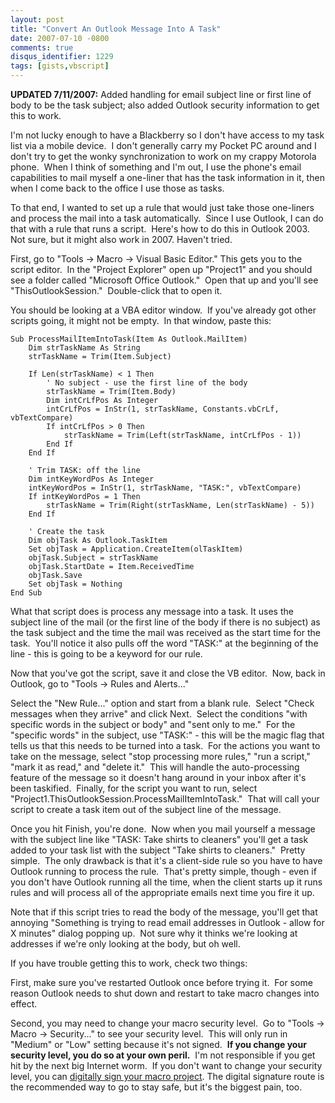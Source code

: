 ```yaml
---
layout: post
title: "Convert An Outlook Message Into A Task"
date: 2007-07-10 -0800
comments: true
disqus_identifier: 1229
tags: [gists,vbscript]
---
```

**UPDATED 7/11/2007:** Added handling for email subject line or first
line of body to be the task subject; also added Outlook security
information to get this to work.

I'm not lucky enough to have a Blackberry so I don't have access to my
task list via a mobile device.  I don't generally carry my Pocket PC
around and I don't try to get the wonky synchronization to work on my
crappy Motorola phone.  When I think of something and I'm out, I use the
phone's email capabilities to mail myself a one-liner that has the task
information in it, then when I come back to the office I use those as
tasks.

To that end, I wanted to set up a rule that would just take those
one-liners and process the mail into a task automatically.  Since I use
Outlook, I can do that with a rule that runs a script.  Here's how to do
this in Outlook 2003.  Not sure, but it might also work in 2007.
Haven't tried.

First, go to "Tools -> Macro -> Visual Basic Editor." This gets you to
the script editor.  In the "Project Explorer" open up "Project1" and you
should see a folder called "Microsoft Office Outlook."  Open that up and
you'll see "ThisOutlookSession."  Double-click that to open it.

You should be looking at a VBA editor window.  If you've already got
other scripts going, it might not be empty.  In that window, paste this:

```vbs
Sub ProcessMailItemIntoTask(Item As Outlook.MailItem)
    Dim strTaskName As String
    strTaskName = Trim(Item.Subject)

    If Len(strTaskName) < 1 Then
        ' No subject - use the first line of the body
        strTaskName = Trim(Item.Body)
        Dim intCrLfPos As Integer
        intCrLfPos = InStr(1, strTaskName, Constants.vbCrLf, vbTextCompare)
        If intCrLfPos > 0 Then
            strTaskName = Trim(Left(strTaskName, intCrLfPos - 1))
        End If
    End If

    ' Trim TASK: off the line
    Dim intKeyWordPos As Integer
    intKeyWordPos = InStr(1, strTaskName, "TASK:", vbTextCompare)
    If intKeyWordPos = 1 Then
        strTaskName = Trim(Right(strTaskName, Len(strTaskName) - 5))
    End If

    ' Create the task
    Dim objTask As Outlook.TaskItem
    Set objTask = Application.CreateItem(olTaskItem)
    objTask.Subject = strTaskName
    objTask.StartDate = Item.ReceivedTime
    objTask.Save
    Set objTask = Nothing
End Sub
```

What that script does is process any message into a task. It uses the
subject line of the mail (or the first line of the body if there is no
subject) as the task subject and the time the mail was received as the
start time for the task.  You'll notice it also pulls off the word
"TASK:" at the beginning of the line - this is going to be a keyword for
our rule.

Now that you've got the script, save it and close the VB editor.  Now,
back in Outlook, go to "Tools -> Rules and Alerts..."

Select the "New Rule..." option and start from a blank rule.  Select
"Check messages when they arrive" and click Next.  Select the conditions
"with specific words in the subject or body" and "sent only to me."  For
the "specific words" in the subject, use "TASK:" - this will be the
magic flag that tells us that this needs to be turned into a task.  For
the actions you want to take on the message, select "stop processing
more rules," "run a script," "mark it as read," and "delete it."  This
will handle the auto-processing feature of the message so it doesn't
hang around in your inbox after it's been taskified.  Finally, for the
script you want to run, select
"Project1.ThisOutlookSession.ProcessMailItemIntoTask."  That will call
your script to create a task item out of the subject line of the
message.

Once you hit Finish, you're done.  Now when you mail yourself a message
with the subject line like "TASK: Take shirts to cleaners" you'll get a
task added to your task list with the subject "Take shirts to
cleaners."  Pretty simple.  The only drawback is that it's a client-side
rule so you have to have Outlook running to process the rule.  That's
pretty simple, though - even if you don't have Outlook running all the
time, when the client starts up it runs rules and will process all of
the appropriate emails next time you fire it up.

Note that if this script tries to read the body of the message, you'll
get that annoying "Something is trying to read email addresses in
Outlook - allow for X minutes" dialog popping up.  Not sure why it
thinks we're looking at addresses if we're only looking at the body, but
oh well.

If you have trouble getting this to work, check two things:

First, make sure you've restarted Outlook once before trying it.  For
some reason Outlook needs to shut down and restart to take macro changes
into effect.

Second, you may need to change your macro security level.  Go to "Tools
-> Macro -> Security..." to see your security level.  This will only
run in "Medium" or "Low" setting because it's not signed.  **If you
change your security level, you do so at your own peril.**  I'm not
responsible if you get hit by the next big Internet worm.  If you don't
want to change your security level, you can [digitally sign your macro
project](http://office.microsoft.com/en-us/outlook/HA012317811033.aspx).
The digital signature route is the recommended way to go to stay safe,
but it's the biggest pain, too.
